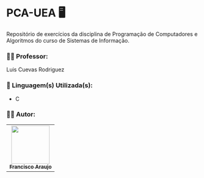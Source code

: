 # PCA-UEA 🖥️
Repositório de exercícios da disciplina de Programação de Computadores e Algoritmos do curso de Sistemas de Informação.

### 👨‍🏫 Professor:
Luis Cuevas Rodriguez

### 🔧 Linguagem(s) Utilizada(s):
- C

### 🧑‍💻 Autor:

<table>
<tr>
    <td align="center"><a href="https://github.com/haidao01"><img src="https://lh3.googleusercontent.com/a/AEdFTp4B8V0VvVJrY_srGefXuNI_DlZVKUMeFztlkJ3L=s272-p-k-rw-no" width="100px;" alt=""/><br /><sub><b>Francisco Araujo</b></sub></a><br /></td> 
</table>

